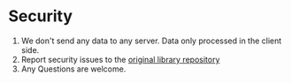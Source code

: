# Security

1. We don't send any data to any server. Data only processed in the client side.
2. Report security issues to the [original library repository](https://github.com/openwallet-foundation-labs/sd-jwt-js)
3. Any Questions are welcome.
